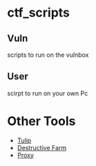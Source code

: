 # ctf_scripts


## Vuln

scripts to run on the vulnbox

## User

scirpt to run on your own Pc

# Other Tools

- [Tulip](https://github.com/AlessandroMIlani/tulip)
- [Destructive Farm](https://github.com/AlessandroMIlani/DestructiveFarm)
- [Proxy](https://github.com/ByteLeMani/ctf_proxy)

